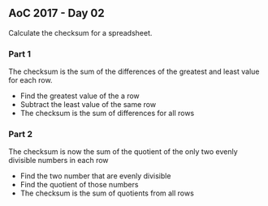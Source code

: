 ## AoC 2017 - Day 02
Calculate the checksum for a spreadsheet.

### Part 1
The checksum is the sum of the differences of the greatest and least value for each row.

- Find the greatest value of the a row
- Subtract the least value of the same row
- The checksum is the sum of differences for all rows

### Part 2
The checksum is now the sum of the quotient of the only two evenly divisible numbers in each row

- Find the two number that are evenly divisible
- Find the quotient of those numbers
- The checksum is the sum of quotients from all rows

